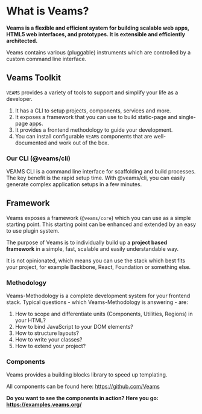 [//]: # ({{#wrapWith "grid-row"}})
[//]: #     ({{#wrapWith "grid-col" colClasses="is-col-mobile-l-12"}})

# What is Veams?

__Veams is a flexible and efficient system for building scalable web apps, HTML5 web interfaces, and prototypes. It is extensible and efficiently architected.__

Veams contains various (pluggable) instruments which are controlled by a custom command line interface.

[//]: #     ({{/wrapWith}})
[//]: # ({{/wrapWith}})

[//]: # ({{#wrapWith "grid-row"}})
[//]: #     ({{#wrapWith "grid-col" colClasses="is-col-mobile-l-12"}})

## Veams Toolkit

`VEAMS` provides a variety of tools to support and simplify your life as a developer. 

1. It has a CLI to setup projects, components, services and more.
1. It exposes a framework that you can use to build static-page and single-page apps.
1. It provides a frontend methodology to guide your development.
1. You can install configurable `VEAMS` components that are well-documented and work out of the box.

[//]: #     ({{/wrapWith}})
[//]: # ({{/wrapWith}})

[//]: # ({{#wrapWith "grid-row"}})
[//]: #     ({{#wrapWith "grid-col" colClasses="is-col-mobile-l-12"}})

### Our CLI (@veams/cli)

VEAMS CLI is a command line interface for scaffolding and build processes.
The key benefit is the rapid setup time. With @veams/cli, you can easily generate complex application setups in a few minutes.

[//]: #     ({{/wrapWith}})
[//]: # ({{/wrapWith}})

[//]: # ({{#wrapWith "grid-row"}})
[//]: #     ({{#wrapWith "grid-col" colClasses="is-col-mobile-l-12"}})

## Framework

Veams exposes a framework (`@veams/core`) which you can use as a simple starting point. This starting point can be enhanced and extended by an easy to use plugin system.

The purpose of Veams is to individually build up a __project based framework__ in a simple, fast, scalable and easily understandable way.

It is not opinionated, which means you can use the stack which best fits your project, for example Backbone, React, Foundation or something else.

[//]: #     ({{/wrapWith}})
[//]: # ({{/wrapWith}})

[//]: # ({{#wrapWith "grid-row"}})
[//]: #     ({{#wrapWith "grid-col" colClasses="is-col-mobile-l-12"}})

### Methodology

Veams-Methodology is a complete development system for your frontend stack. Typical questions - which Veams-Methodology is answering - are:

1. How to scope and differentiate units (Components, Utilities, Regions) in your HTML?
2. How to bind JavaScript to your DOM elements?
3. How to structure layouts?
4. How to write your classes?
5. How to extend your project?

[//]: #     ({{/wrapWith}})
[//]: # ({{/wrapWith}})

[//]: # ({{#wrapWith "grid-row"}})
[//]: #     ({{#wrapWith "grid-col" colClasses="is-col-mobile-l-12"}})

### Components

Veams provides a building blocks library to speed up templating.

All components can be found here: https://github.com/Veams

**Do you want to see the components in action? Here you go: https://examples.veams.org/**

[//]: #     ({{/wrapWith}})
[//]: # ({{/wrapWith}})
